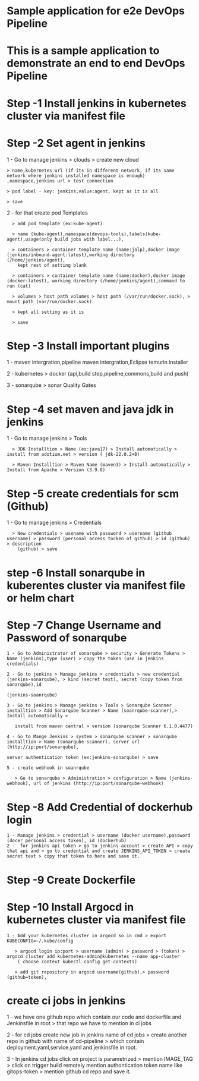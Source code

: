# Sample application for e2e DevOps Pipeline

# This is a sample application to demonstrate an end to end DevOps Pipeline

# Step -1 Install jenkins in kubernetes cluster via manifest file

# Step -2 Set agent in jenkins

  1 - Go to manage jenkins > clouds > create new cloud 
  
    > name,kubernetes url (if its in different network, if its same network where jenkins installed namespace is enough)
    ,namespace,jenkins url > test connection
    
    > pod label - key: jenkins,value:agent, kept as it is all
    
    > save

  2 - for that create pod Templates 
  
      > add pod template (ex:kube-agent)
      
      > name (kube-agent),namespace(devops-tools),labels(kube-agent),usage(only build jobs with label...),
      
      > containers > container template name (name:jnlp),docker image (jenkins/inbound-agent:latest),working directory (/home/jenkins/agent),
        kept rest of setting blank
        
      > containers > container template name (name:docker),docker image (docker:latest), working directory (/home/jenkins/agent),command to run (cat)
      
      > volumes > host path volumes > host path (/var/run/docker.sock), > mount path (var/run/docker.sock) 
      
      > kept all setting as it is
      
      > save
# Step -3 Install important plugins

   1 - maven intergration,pipeline maven intergration,Eclipse temurin installer
   
   2 - kubernetes > docker (api,build step,pipeline,commons,build and push) 
   
   3 - sonarqube > sonar Quality Gates

# Step -4 set maven and java jdk in jenkins

   1 - Go to manage jenkins > Tools 
   
      > JDK Installtion > Name (ex:java17) > Install automatically > install from adotium.net > version ( jdk-22.0.2+8)
      
      > Maven Installtion > Maven Name (maven3) > Install automatically > Install from Apache > Version (3.9.8)
      

# Step -5  create credentials for scm (Github)

   1 - Go to manage jenkins > Credentials
   
      > New credentials > usename with password > username (github username) > password (personal access tocken of github) > id (github) > description
        (github) > save

# step -6 Install sonarqube in kuberentes cluster via manifest file or helm chart

# Step -7 Change Username and Password of sonarqube

    1 - Go to Administrator of sonarqube > security > Generate Tokens > Name (jenkins),type (user) > copy the token (use in jenkins credentials)

    2 - Go to jenkins > Manage jenkins > credentials > new credential (jenkins-sonarqube), > kind (secret text), secret (copy token from sonarqube),id 
    
    (jenkins-soanrqube)

    3 - Go to jenkins > Manage jenkins > Tools > Sonarqube Scanner installtion > Add Sonarqube Scanner > Name (soanrqube-scanner),> Install automatically >
    
       install from maven central > version (sonarqube Scanner 6.1.0.4477)

    4 - Go to Mange Jenkins > system > sonarqube scanner > sonarqube installtion > Name (sonarqube-scanner), server url (http://ip:port/sonarqube),
    
    server authentication token (ex:jenkins-sonarqube) > save

    5 - create webhook in soanrqube
       
       > Go to sonarqube > Administration > configuration > Name (jenkins-webhook), url of jenkins (http://ip:port/sonarqube-webhook)

# Step -8 Add Credential of dockerhub login

    1 - Manage jenkins > credential > username (docker username),password (docer personal access token), id (dockerhub)
    2 -  for jenkins api token > go to jenkins account > create API > copy that api and > go to credential and create JENKINS_API_TOKEN > create secret text > copy that token to here and save it.
    
# Step -9 Create Dockerfile 

# Step -10 Install Argocd in kubernetes cluster via manifest file 

    1 - Add your kubernetes cluster in argocd so in cmd > export KUBECONFIG=~/.kube/config
    
       > argocd login ip:port > username (admin) > password > (token) > argocd cluster add kubernetes-admin@kubernetes --name app-cluster 
        ( choose context kubectl config get-contexts)
        
       > add git repository in argocd username(github),> password (github=token),
# create ci jobs in jenkins 
  1 - we have one github repo which contain our code and dockerfile and Jenkinsfile in root > that repo we have to mention in ci jobs 
  
  2 - for cd jobs create new job in jenkins name of cd jobs > create another repo in github with name of cd-pipeline > which contain deployment.yaml,service.yaml and jenkinsfile in root.
  
  3 - In jenkins cd jobs click on project is parametrized > mention IMAGE_TAG > click on trigger build remotely mention authontication token name like gitops-token > mention github cd repo and save it.



 
